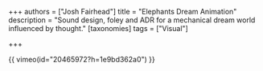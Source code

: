 +++
authors = ["Josh Fairhead"]
title = "Elephants Dream Animation"
description = "Sound design, foley and ADR for a mechanical dream world influenced by thought."
[taxonomies]
tags = ["Visual"]

+++


{{ vimeo(id="20465972?h=1e9bd362a0") }}
